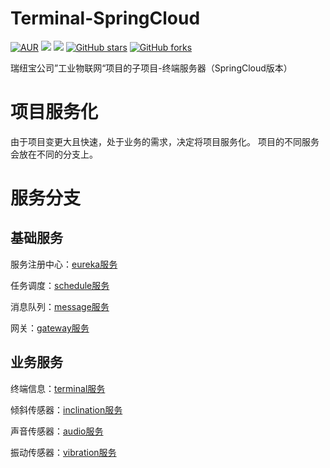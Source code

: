 # Terminal-SpringCloud

[![AUR](https://img.shields.io/apm/l/vim-mode.svg)](https://github.com/cureking/centcontrol)
[![](https://img.shields.io/badge/Author-Jarry-orange.svg)](https://www.cnblogs.com/Tiancheng-Duan/)
[![](https://img.shields.io/badge/version-0.2-brightgreen.svg)](https://github.com/cureking/centcontrol)
[![GitHub stars](https://img.shields.io/github/forks/cureking/centcontrol.svg?style=social&label=Stars)](https://github.com/cureking/centcontrol)
[![GitHub forks](https://img.shields.io/github/forks/cureking/centcontrol.svg?style=social&label=Fork)](https://github.com/cureking/centcontrol)

瑞纽宝公司”工业物联网“项目的子项目-终端服务器（SpringCloud版本）

# 项目服务化
由于项目变更大且快速，处于业务的需求，决定将项目服务化。
项目的不同服务会放在不同的分支上。

# 服务分支

## 基础服务
服务注册中心：[eureka服务](https://github.com/cureking/Terminal-SpringCloud/tree/eureka)

任务调度：[schedule服务](https://github.com/cureking/Terminal-SpringCloud/tree/schedule)

消息队列：[message服务](https://github.com/cureking/Terminal-SpringCloud/tree/message)

网关：[gateway服务](https://github.com/cureking/Terminal-SpringCloud/tree/gateway)

## 业务服务

终端信息：[terminal服务](https://github.com/cureking/Terminal-SpringCloud/tree/terminal)

倾斜传感器：[inclination服务](https://github.com/cureking/Terminal-SpringCloud/tree/inclination)

声音传感器：[audio服务](https://github.com/cureking/Terminal-SpringCloud/tree/audio)

振动传感器：[vibration服务](https://github.com/cureking/Terminal-SpringCloud/tree/vibration)
